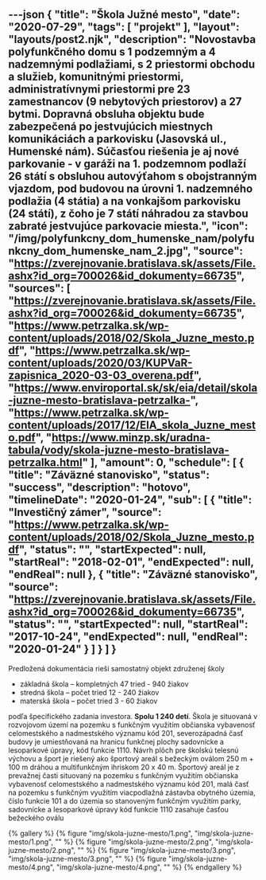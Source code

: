 ---json
{
   "title": "Škola Južné mesto",
   "date": "2020-07-29",
   "tags": [
      "projekt"
   ],
   "layout": "layouts/post2.njk",
   "description": "Novostavba polyfunkčného domu s 1 podzemným a 4 nadzemnými podlažiami, s 2 priestormi obchodu a služieb, komunitnými priestormi, administratívnymi priestormi pre 23 zamestnancov (9 nebytových priestorov) a 27 bytmi. Dopravná obsluha objektu bude zabezpečená po jestvujúcich miestnych komunikáciách a parkovisku (Jasovská ul., Humenské nám). Súčasťou riešenia je aj nové parkovanie - v garáži na 1. podzemnom podlaží 26 státí s obsluhou autovýťahom s obojstranným vjazdom, pod budovou na úrovni 1. nadzemného podlažia (4 státia) a na vonkajšom parkovisku (24 státí), z čoho je 7 státí náhradou za stavbou zabraté jestvujúce parkovacie miesta.",
   "icon": "/img/polyfunkcny_dom_humenske_nam/polyfunkcny_dom_humenske_nam_2.jpg",
   "source": "https://zverejnovanie.bratislava.sk/assets/File.ashx?id_org=700026&id_dokumenty=66735",
   "sources": [
      "https://zverejnovanie.bratislava.sk/assets/File.ashx?id_org=700026&id_dokumenty=66735",
      "https://www.petrzalka.sk/wp-content/uploads/2018/02/Skola_Juzne_mesto.pdf",
      "https://www.petrzalka.sk/wp-content/uploads/2020/03/KUPVaR-zapisnica_2020-03-03_overena.pdf",
      "https://www.enviroportal.sk/sk/eia/detail/skola-juzne-mesto-bratislava-petrzalka-",
      "https://www.petrzalka.sk/wp-content/uploads/2017/12/EIA_skola_Juzne_mesto.pdf",
      "https://www.minzp.sk/uradna-tabula/vody/skola-juzne-mesto-bratislava-petrzalka.html"
   ],
   "amount": 0,
   "schedule": [
      {
         "title": "Záväzné stanovisko",
         "status": "success",
         "description": "hotovo",
         "timelineDate": "2020-01-24",
         "sub": [
            {
               "title": "Investičný zámer",
               "source": "https://www.petrzalka.sk/wp-content/uploads/2018/02/Skola_Juzne_mesto.pdf",
               "status": "",
               "startExpected": null,
               "startReal": "2018-02-01",
               "endExpected": null,
               "endReal": null
            },
            {
               "title": "Záväzné stanovisko",
               "source": "https://zverejnovanie.bratislava.sk/assets/File.ashx?id_org=700026&id_dokumenty=66735",
               "status": "",
               "startExpected": null,
               "startReal": "2017-10-24",
               "endExpected": null,
               "endReal": "2020-01-24"
            }
         ]
      }
   ]
}
---

Predložená dokumentácia rieši samostatný objekt združenej školy 

* základná škola – kompletných 47 tried - 940 žiakov
* stredná škola – počet tried 12 - 240 žiakov
* materská škola – počet tried 3 - 60 žiakov

podľa špecifického zadania investora. **Spolu 1 240 detí**. Škola je situovaná v rozvojovom
území na pozemku s funkčným využitím občianska vybavenosť celomestského a nadmestského
významu kód 201, severozápadná časť budovy je umiestňovaná na hranicu funkčnej plochy
sadovnícke a lesoparkové úpravy, kód funkcie 1110. Návrh plôch pre školskú telesnú výchovu
a šport je riešený ako športový areál s bežeckým oválom 250 m + 100 m dráhou a multifunkčným
ihriskom 20 x 40 m. Športový areál je z prevažnej časti situovaný na pozemku s funkčným využitím
občianska vybavenosť celomestského a nadmestského významu kód 201, malá časť na pozemku
s funkčným využitím viacpodlažná zástavba obytného územia, číslo funkcie 101 a do územia so
stanoveným funkčným využitím parky, sadovnícke a lesoparkové úpravy kód funkcie 1110
zasahuje časťou bežeckého oválu

{% gallery %}
{% figure "img/skola-juzne-mesto/1.png", "img/skola-juzne-mesto/1.png", "" %}
{% figure "img/skola-juzne-mesto/2.png", "img/skola-juzne-mesto/2.png", "" %}
{% figure "img/skola-juzne-mesto/3.png", "img/skola-juzne-mesto/3.png", "" %}
{% figure "img/skola-juzne-mesto/4.png", "img/skola-juzne-mesto/4.png", "" %}
{% endgallery %}
